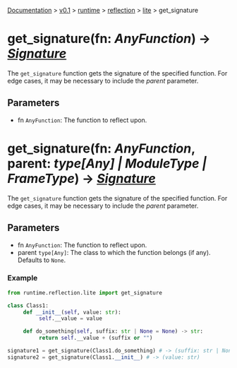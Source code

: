 [Documentation](/docs/documentation.md) >
 [v0.1](/docs/0.1/version.md) >
  [runtime](/docs/0.1/runtime/module.md) >
   [reflection](/docs/0.1/runtime/reflection/module.md) >
    [lite](/docs/0.1/runtime/reflection/lite/module.md) >
     get_signature

# get_signature(fn: _AnyFunction_) -> _[Signature](signature.md)_

The `get_signature` function gets the signature of the specified function. For edge cases, it may be necessary to include the _parent_ parameter.

## Parameters

- fn `AnyFunction`: The function to reflect upon.

# get_signature(fn: _AnyFunction_, parent: _type[Any] | ModuleType | FrameType_) -> _[Signature](signature.md)_

The `get_signature` function gets the signature of the specified function. For edge cases, it may be necessary to include the _parent_ parameter.

## Parameters

- fn `AnyFunction`: The function to reflect upon.
- parent `type[Any]`: The class to which the function belongs (if any). Defaults to `None`.

### Example

```python
from runtime.reflection.lite import get_signature

class Class1:
     def __init__(self, value: str):
          self.__value = value

     def do_something(self, suffix: str | None = None) -> str:
          return self.__value + (suffix or "")

signature1 = get_signature(Class1.do_something) # -> (suffix: str | None) -> str
signature2 = get_signature(Class1.__init__) # -> (value: str)
```
